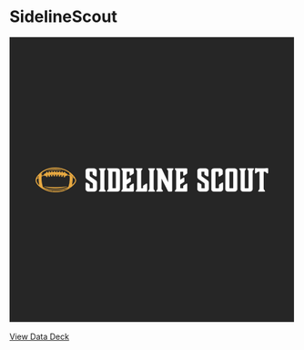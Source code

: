 # SidelineScout
![SidelineScout Logo](https://github.com/JordanHalas/SidelineScout/raw/main/SidelineScoutLOGO.webp)



[View Data Deck](https://docs.google.com/presentation/d/1s-3XwArqzks6DPu_DDcLldfSc8wgA9nYkfS7Ku21uXY/edit?usp=sharing)
